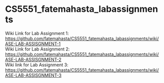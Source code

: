 # CS5551_fatemahasta_labassignments  
Wiki Link for Lab Assignment 1: https://github.com/fatemahasta/CS5551_fatemahasta_labassignments/wiki/ASE-LAB-ASSISGNMENT-1  
Wiki Link for Lab Assignment 2: https://github.com/fatemahasta/CS5551_fatemahasta_labassignments/wiki/ASE-LAB-ASSISGNMENT-2  
Wiki link for Lab Assignment 3: https://github.com/fatemahasta/CS5551_fatemahasta_labassignments/wiki/ASE-LAB-ASSISGNMENT-3
